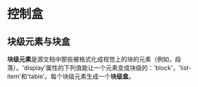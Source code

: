 
# 控制盒

## 块级元素与块盒

**块级元素**是源文档中那些被格式化成视觉上的块的元素（例如，段落）。'display'属性的下列值能让一个元素变成块级的：'block'，'list-item'和'table'。每个块级元素生成一个**块级盒**。

